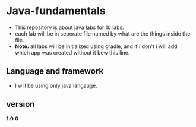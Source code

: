 # Java-fundamentals
* This repository is about java labs for 10 labs.
* each lab will be in seperate file named by what are the things inside the file.
* **Note:** all labs will be initialized using gradle, and if i don't i will add which app was created without it bew this line.


## Language and framework
* I will be using only java langauge.

## version
 **1.0.0**
